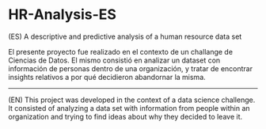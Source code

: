 # HR-Analysis-ES
(ES) A descriptive and predictive analysis of a human resource data set

El presente proyecto fue realizado en el contexto de un challange de Ciencias de Datos. El mismo consistió en analizar un dataset con información de personas dentro de una organización, y tratar de encontrar insights relativos a por qué decidieron abandornar la misma.

---------------
(EN)
This project was developed in the context of a data science challenge. It consisted of analyzing a data set with information from people within an organization and trying to find ideas about why they decided to leave it.
